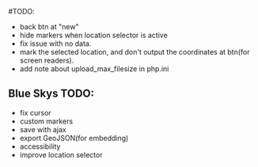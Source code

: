 #TODO:


 - back btn at "new"
 - hide markers when location selector is active
 - fix issue with no data.
 - mark the selected location, and don't output the coordinates at btn(for screen readers).
 - add note about upload_max_filesize in php.ini

## Blue Skys TODO:
 - fix cursor
 - custom markers
 - save with ajax
 - export GeoJSON(for embedding)
 - accessibility
 - improve location selector